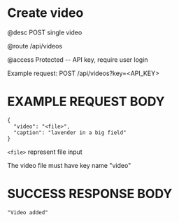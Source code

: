 # Create video
@desc POST single video

@route /api/videos

@access Protected -- API key, require user login

Example request: POST /api/videos?key=<API_KEY>

# EXAMPLE REQUEST BODY
```
{
  "video": "<file>",
  "caption": "lavender in a big field"
}
```

`<file>` represent file input

The video file must have key name "video"

# SUCCESS RESPONSE BODY
```
"Video added"
```
